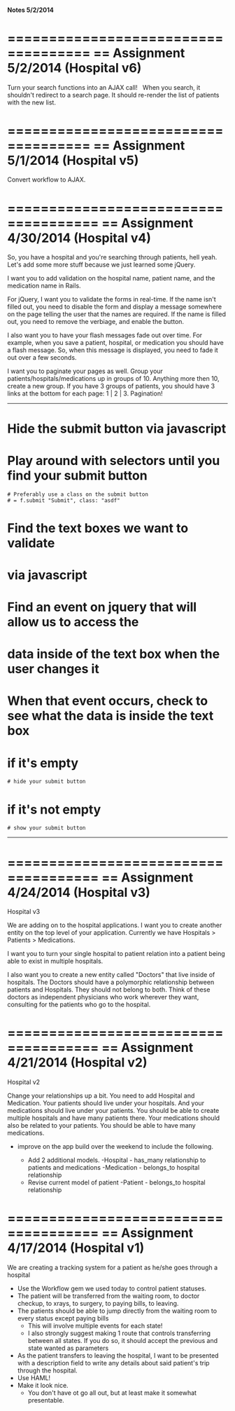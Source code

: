 #### Notes 5/2/2014

====================================
== Assignment 5/2/2014 (Hospital v6)
====================================
Turn your search functions into an AJAX call!   When you search, it shouldn't redirect to a search page. It should re-render the list of patients with the new list.


====================================
== Assignment 5/1/2014 (Hospital v5)
====================================
Convert workflow to AJAX.


=====================================
== Assignment 4/30/2014 (Hospital v4)
=====================================
So, you have a hospital and you're searching through patients, hell yeah. Let's add some more stuff because we just learned some jQuery.

I want you to add validation on the hospital name, patient name, and the medication name in Rails.

For jQuery, I want you to validate the forms in real-time. If the name isn't filled out, you need to disable the form and display a message somewhere on the page telling the user that the names are required. If the name is filled out, you need to remove the verbiage, and enable the button.

I also want you to have your flash messages fade out over time. For example, when you save a patient, hospital, or medication you should have a flash message. So, when this message is displayed, you need to fade it out over a few seconds.

I want you to paginate your pages as well. Group your patients/hospitals/medications up in groups of 10. Anything more then 10, create a new group. If you have 3 groups of patients, you should have 3 links at the bottom for each page: 1 | 2 | 3. Pagination!

-----------------------------------

# Hide the submit button via javascript
  # Play around with selectors until you find your submit button
    # Preferably use a class on the submit button
    # = f.submit "Submit", class: "asdf"
# Find the text boxes we want to validate
  # via javascript
# Find an event on jquery that will allow us to access the
  # data inside of the text box when the user changes it
  
# When that event occurs, check to see what the data is inside the text box
  # if it's empty
    # hide your submit button
  # if it's not empty
    # show your submit button
-----------------------------------


=====================================
== Assignment 4/24/2014 (Hospital v3)
=====================================
Hospital v3

We are adding on to the hospital applications. I want you to create another entity on the top level of your application. Currently we have Hospitals > Patients > Medications.

I want you to turn your single hospital to patient relation into a patient being able to exist in multiple hospitals.

I also want you to create a new entity called "Doctors" that live inside of hospitals. The Doctors should have a polymorphic relationship between patients and Hospitals. They should not belong to both. Think of these doctors as independent physicians who work wherever they want, consulting for the patients who go to the hospital.


=====================================
== Assignment 4/21/2014 (Hospital v2)
=====================================

Hospital v2

Change your relationships up a bit. You need to add Hospital and Medication. Your patients should live under your hospitals. And your medications should live under your patients. You should be able to create multiple hospitals and have many patients there. Your medications should also be related to your patients. You should be able to have many medications.

- improve on the app build over the weekend to include the following.

  - Add 2 additional models.
    -Hospital - has_many relationship to patients and medications
    -Medication - belongs_to hospital relationship
  - Revise current model of patient
    -Patient - belongs_to hospital relationship


=====================================
== Assignment 4/17/2014 (Hospital v1)
=====================================

We are creating a tracking system for a patient as he/she goes through a hospital

- Use the Workflow gem we used today to control patient statuses.
- The patient will be transferred from the waiting room, to doctor checkup, to xrays, to surgery, to paying bills, to leaving.
- The patients should be able to jump directly from the waiting room to every status except paying bills
  - This will involve multiple events for each state!
  - I also strongly suggest making 1 route that controls transferring between all states. If you do so, it should accept the previous and state wanted as parameters
- As the patient transfers to leaving the hospital, I want to be presented with a description field to write any details about said patient's trip through the hospital.
- Use HAML!
- Make it look nice.
  - You don't have ot go all out, but at least make it somewhat presentable.